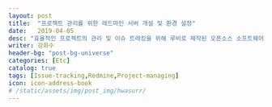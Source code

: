 ```yaml
---
layout: post
title:  "프로젝트 관리를 위한 레드마인 서버 개설 및 환경 설정"
date:   2019-04-05
desc: "효율적인 프로젝트의 관리 및 이슈 트래킹을 위해 루비로 제작된 오픈소스 소프트웨어 레드마인을 사용하기로 하였고, 이를 적용하기 위한 작업들에 대해 설명한다."
writer: 강화수
header-bg: "post-bg-universe"
categories: [Etc]
catalog: true
tags: [Issue-tracking,Redmine,Project-managing]
icon: icon-address-book
# /static/assets/img/post_img/hwasurr/
---
```


